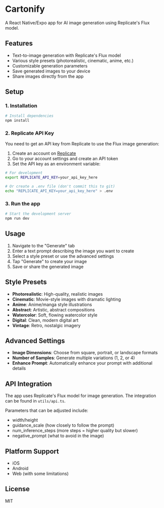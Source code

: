 # Cartonify

A React Native/Expo app for AI image generation using Replicate's Flux model.

## Features

- Text-to-image generation with Replicate's Flux model
- Various style presets (photorealistic, cinematic, anime, etc.)
- Customizable generation parameters
- Save generated images to your device
- Share images directly from the app

## Setup

### 1. Installation

```bash
# Install dependencies
npm install
```

### 2. Replicate API Key

You need to get an API key from Replicate to use the Flux image generation:

1. Create an account on [Replicate](https://replicate.com/)
2. Go to your account settings and create an API token
3. Set the API key as an environment variable:

```bash
# For development
export REPLICATE_API_KEY=your_api_key_here

# Or create a .env file (don't commit this to git)
echo "REPLICATE_API_KEY=your_api_key_here" > .env
```

### 3. Run the app

```bash
# Start the development server
npm run dev
```

## Usage

1. Navigate to the "Generate" tab
2. Enter a text prompt describing the image you want to create
3. Select a style preset or use the advanced settings
4. Tap "Generate" to create your image
5. Save or share the generated image

## Style Presets

- **Photorealistic**: High-quality, realistic images
- **Cinematic**: Movie-style images with dramatic lighting
- **Anime**: Anime/manga style illustrations
- **Abstract**: Artistic, abstract compositions
- **Watercolor**: Soft, flowing watercolor style
- **Digital**: Clean, modern digital art
- **Vintage**: Retro, nostalgic imagery

## Advanced Settings

- **Image Dimensions**: Choose from square, portrait, or landscape formats
- **Number of Samples**: Generate multiple variations (1, 2, or 4)
- **Enhance Prompt**: Automatically enhance your prompt with additional details

## API Integration

The app uses Replicate's Flux model for image generation. The integration can be found in `utils/api.ts`. 

Parameters that can be adjusted include:
- width/height
- guidance_scale (how closely to follow the prompt)
- num_inference_steps (more steps = higher quality but slower)
- negative_prompt (what to avoid in the image)

## Platform Support

- iOS
- Android
- Web (with some limitations)

## License

MIT 